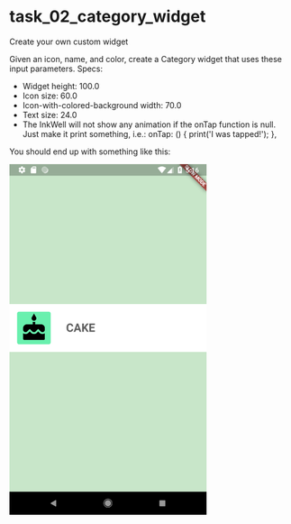 # task_02_category_widget

Create your own custom widget

Given an icon, name, and color, create a Category  widget that uses these input parameters.
Specs:
 - Widget height: 100.0
 - Icon size: 60.0
 - Icon-with-colored-background width: 70.0
 - Text size: 24.0
 - The InkWell will not show any animation if the onTap function is null. Just make it print something, i.e.:
     onTap: () {
       print('I was tapped!');
     },


You should end up with something like this:

<img src='../../screenshots/02_category_widget.png' width='350'>